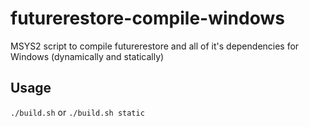 # futurerestore-compile-windows
MSYS2 script to compile futurerestore and all of it's dependencies for Windows (dynamically and statically)

## Usage
`./build.sh` or `./build.sh static`
